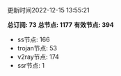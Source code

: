 更新时间2022-12-15 13:55:21

**总订阅: 73**
**总节点: 1177**
**有效节点: 394**
- ss节点: 166
- trojan节点: 53
- v2ray节点: 174
- ssr节点: 1

